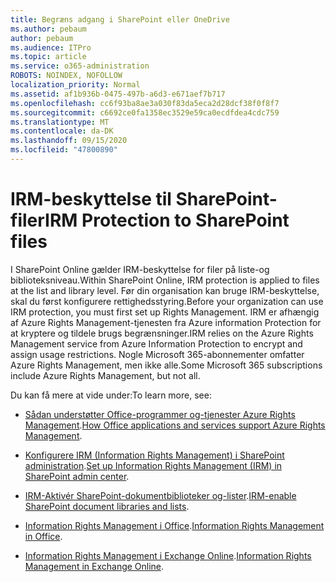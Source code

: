 ```yaml
---
title: Begræns adgang i SharePoint eller OneDrive
ms.author: pebaum
author: pebaum
ms.audience: ITPro
ms.topic: article
ms.service: o365-administration
ROBOTS: NOINDEX, NOFOLLOW
localization_priority: Normal
ms.assetid: af1b936b-0475-497b-a6d3-e671aef7b717
ms.openlocfilehash: cc6f93ba8ae3a030f83da5eca2d28dcf38f0f8f7
ms.sourcegitcommit: c6692ce0fa1358ec3529e59ca0ecdfdea4cdc759
ms.translationtype: MT
ms.contentlocale: da-DK
ms.lasthandoff: 09/15/2020
ms.locfileid: "47800890"
---
```

# <a name="irm-protection-to-sharepoint-files"></a><span data-ttu-id="75f68-102">IRM-beskyttelse til SharePoint-filer</span><span class="sxs-lookup"><span data-stu-id="75f68-102">IRM Protection to SharePoint files</span></span>


<span data-ttu-id="75f68-103">I SharePoint Online gælder IRM-beskyttelse for filer på liste-og biblioteksniveau.</span><span class="sxs-lookup"><span data-stu-id="75f68-103">Within SharePoint Online, IRM protection is applied to files at the list and library level.</span></span> <span data-ttu-id="75f68-104">Før din organisation kan bruge IRM-beskyttelse, skal du først konfigurere rettighedsstyring.</span><span class="sxs-lookup"><span data-stu-id="75f68-104">Before your organization can use IRM protection, you must first set up Rights Management.</span></span> <span data-ttu-id="75f68-105">IRM er afhængig af Azure Rights Management-tjenesten fra Azure information Protection for at kryptere og tildele brugs begrænsninger.</span><span class="sxs-lookup"><span data-stu-id="75f68-105">IRM relies on the Azure Rights Management service from Azure Information Protection to encrypt and assign usage restrictions.</span></span> <span data-ttu-id="75f68-106">Nogle Microsoft 365-abonnementer omfatter Azure Rights Management, men ikke alle.</span><span class="sxs-lookup"><span data-stu-id="75f68-106">Some Microsoft 365 subscriptions include Azure Rights Management, but not all.</span></span> 

<span data-ttu-id="75f68-107">Du kan få mere at vide under:</span><span class="sxs-lookup"><span data-stu-id="75f68-107">To learn more, see:</span></span>

- <span data-ttu-id="75f68-108">[Sådan understøtter Office-programmer og-tjenester Azure Rights Management](https://docs.microsoft.com/azure/information-protection/understand-explore/office-apps-services-support).</span><span class="sxs-lookup"><span data-stu-id="75f68-108">[How Office applications and services support Azure Rights Management](https://docs.microsoft.com/azure/information-protection/understand-explore/office-apps-services-support).</span></span>

- <span data-ttu-id="75f68-109">[Konfigurere IRM (Information Rights Management) i SharePoint administration](https://docs.microsoft.com/microsoft-365/compliance/set-up-irm-in-sp-admin-center).</span><span class="sxs-lookup"><span data-stu-id="75f68-109">[Set up Information Rights Management (IRM) in SharePoint admin center](https://docs.microsoft.com/microsoft-365/compliance/set-up-irm-in-sp-admin-center).</span></span>

- <span data-ttu-id="75f68-110">[IRM-Aktivér SharePoint-dokumentbiblioteker og-lister](https://docs.microsoft.com/microsoft-365/compliance/set-up-irm-in-sp-admin-center#irm-enable-sharepoint-document-libraries-and-lists).</span><span class="sxs-lookup"><span data-stu-id="75f68-110">[IRM-enable SharePoint document libraries and lists](https://docs.microsoft.com/microsoft-365/compliance/set-up-irm-in-sp-admin-center#irm-enable-sharepoint-document-libraries-and-lists).</span></span>

- <span data-ttu-id="75f68-111">[Information Rights Management i Office](https://support.office.com/Article/Information-Rights-Management-in-Office-c7a70797-6b1e-493f-acf7-92a39b85e30c).</span><span class="sxs-lookup"><span data-stu-id="75f68-111">[Information Rights Management in Office](https://support.office.com/Article/Information-Rights-Management-in-Office-c7a70797-6b1e-493f-acf7-92a39b85e30c).</span></span>

- <span data-ttu-id="75f68-112">[Information Rights Management i Exchange Online](https://docs.microsoft.com/microsoft-365/compliance/information-rights-management-in-exchange-online).</span><span class="sxs-lookup"><span data-stu-id="75f68-112">[Information Rights Management in Exchange Online](https://docs.microsoft.com/microsoft-365/compliance/information-rights-management-in-exchange-online).</span></span>


